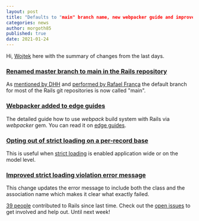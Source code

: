 ```yaml
---
layout: post
title: "Defaults to "main" branch name, new webpacker guide and improved strict loading"
categories: news
author: morgoth85
published: true
date: 2021-01-24
---
```


Hi, [Wojtek](https://twitter.com/morgoth85) here with the summary of changes from the last days.

### [Renamed master branch to main in the Rails repository](https://github.com/rails/rails/commit/077c66d5d6ef3a6f1cc54e4a431bfa5ea6831b97)

As [mentioned by DHH](https://twitter.com/dhh/status/1350091751789375490) and [performed by Rafael França](https://twitter.com/rafaelfranca/status/1350183929060483074) the default branch for most of the Rails git repositories is now called "main".

### [Webpacker added to edge guides](https://github.com/rails/rails/pull/40817)

The detailed guide how to use _webpack_ build system with Rails via _webpacker_ gem. You can read it on [edge guides](https://edgeguides.rubyonrails.org/webpacker.html).

### [Opting out of strict loading on a per-record base](https://github.com/rails/rails/pull/41181)

This is useful when [strict loading](https://github.com/rails/rails/pull/37400) is enabled application wide or on the model level.

### [Improved strict loading violation error message](https://github.com/rails/rails/pull/41114)

This change updates the error message to include both the class and the association name which makes it clear what exactly failed.

[39 people](https://contributors.rubyonrails.org/contributors/in-time-window/20210111-20210122) contributed to Rails since last time. Check out the [open issues](https://github.com/rails/rails/issues) to get involved and help out. Until next week!
